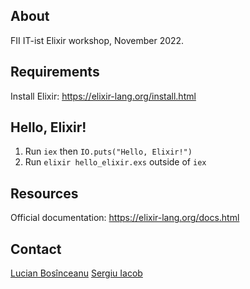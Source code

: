 ## About
FII IT-ist Elixir workshop, November 2022.

## Requirements
Install Elixir: https://elixir-lang.org/install.html

## Hello, Elixir!
1. Run `iex` then `IO.puts("Hello, Elixir!")`
2. Run `elixir hello_elixir.exs` outside of `iex`

## Resources
Official documentation: https://elixir-lang.org/docs.html

## Contact
[Lucian Bosînceanu](mailto:lucian@shoreline.io)
[Sergiu Iacob](mailto:sergiu@shoreline.io)